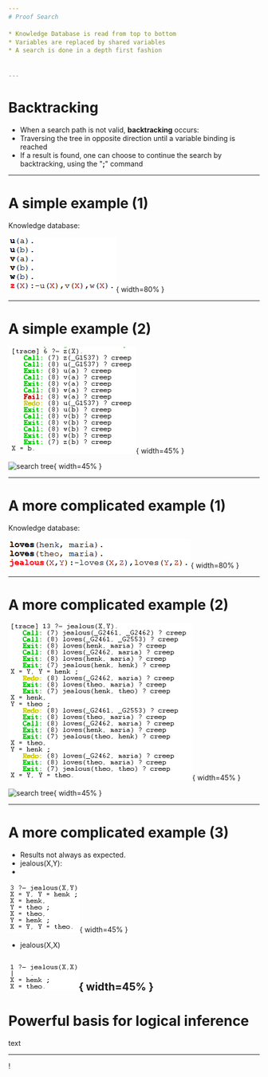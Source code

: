 ```yaml
---
# Proof Search

* Knowledge Database is read from top to bottom
* Variables are replaced by shared variables
* A search is done in a depth first fashion


---
```

# Backtracking

* When a search path is not valid, **backtracking** occurs:
* Traversing the tree in opposite direction until a variable binding is reached
* If a result is found, one can choose to continue the search by backtracking, using the "**;**" command

---
# A simple example (1)

Knowledge database:

![Knowledge database](img/kdb1.png "Alt caption"){ width=80% }

---
# A simple example (2)

![code](img/Ex1.png "Alt caption"){ width=45% }

![search tree](img/ex1tree.png "Alt caption"){ width=45% }

---
# A more complicated example (1)

Knowledge database:

![Knowledge database](img/kdb2.png "Alt caption"){ width=80% }

---
# A more complicated example (2)

![code](img/Ex2.png "Alt caption"){ width=45% }

![search tree](img/ex2tree.png "Alt caption"){ width=45% }

---
# A more complicated example (3)
* Results not always as expected.
* jealous(X,Y):
* 
![jealous(X,Y)](img/jealousXY.png "Alt caption"){ width=45% }

* jealous(X,X)

![jealous(X,X)](img/jealousXX.png "Alt caption"){ width=45% }
---
# Powerful basis for logical inference

text

---

!


<!-- Local Variables:  -->
<!-- pandoc/write: beamer -->
<!-- pandoc/latex-engine: "xelatex" -->
<!-- pandoc/template: "beamer-template.tex" -->
<!-- End:  -->

